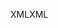 <span data-ttu-id="aa257-101">XML</span><span class="sxs-lookup"><span data-stu-id="aa257-101">XML</span></span>